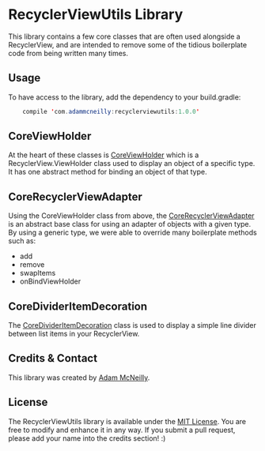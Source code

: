 RecyclerViewUtils Library
=============

This library contains a few core classes that are often used alongside a RecyclerView, and are intended to remove some of the tidious boilerplate code from being written many times.

Usage
-----

To have access to the library, add the dependency to your build.gradle:

```java
	compile 'com.adammcneilly:recyclerviewutils:1.0.0'
```

CoreViewHolder
--------------

At the heart of these classes is [CoreViewHolder](https://github.com/AdamMc331/RecyclerViewUtils/blob/master/lib/src/main/java/com/adammcneilly/recyclerviewutils/CoreViewHolder.java) which is a RecyclerView.ViewHolder class used to display an object of a specific type. It has one abstract method for binding an object of that type.

CoreRecyclerViewAdapter
-----------------------

Using the CoreViewHolder class from above, the [CoreRecyclerViewAdapter](https://github.com/AdamMc331/RecyclerViewUtils/blob/master/lib/src/main/java/com/adammcneilly/recyclerviewutils/CoreRecyclerViewAdapter.java) is an abstract base class for using an adapter of objects with a given type. By using a generic type, we were able to override many boilerplate methods such as:

 * add
 * remove
 * swapItems
 * onBindViewHolder

CoreDividerItemDecoration
-------------------------

The [CoreDividerItemDecoration](https://github.com/AdamMc331/RecyclerViewUtils/blob/master/lib/src/main/java/com/adammcneilly/recyclerviewutils/CoreDividerItemDecoration.java) class is used to display a simple line divider between list items in your RecyclerView.

Credits & Contact
-----------------

This library was created by [Adam McNeilly](http://adammcneilly.com).

License
-------

The RecyclerViewUtils library is available under the [MIT License](https://opensource.org/licenses/MIT). You are free to modify and enhance it in any way. If you submit a pull request, please add your name into the credits section! :)
